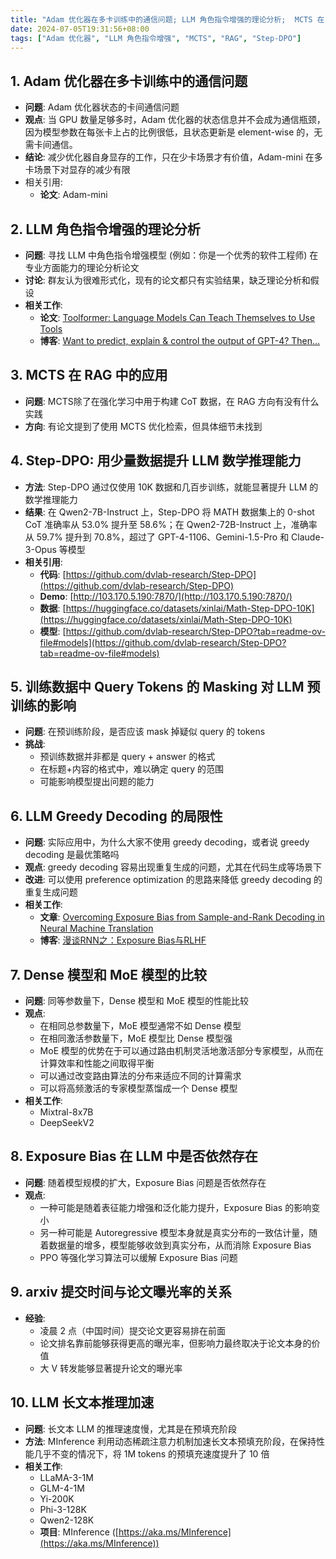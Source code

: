 ```yaml
---
title: "Adam 优化器在多卡训练中的通信问题; LLM 角色指令增强的理论分析;  MCTS 在 RAG 中的应用"
date: 2024-07-05T19:31:56+08:00
tags: ["Adam 优化器", "LLM 角色指令增强", "MCTS", "RAG", "Step-DPO"]
---
```



## 1. Adam 优化器在多卡训练中的通信问题
* **问题**: Adam 优化器状态的卡间通信问题
* **观点**: 当 GPU 数量足够多时，Adam 优化器的状态信息并不会成为通信瓶颈，因为模型参数在每张卡上占的比例很低，且状态更新是 element-wise 的，无需卡间通信。 
* **结论**: 减少优化器自身显存的工作，只在少卡场景才有价值，Adam-mini 在多卡场景下对显存的减少有限
* 相关引用:
  * **论文**: Adam-mini

## 2. LLM 角色指令增强的理论分析
* **问题**:  寻找 LLM 中角色指令增强模型 (例如：你是一个优秀的软件工程师)  在专业方面能力的理论分析论文
* **讨论**: 群友认为很难形式化，现有的论文都只有实验结果，缺乏理论分析和假设
* **相关工作**:
    * **论文**: [Toolformer: Language Models Can Teach Themselves to Use Tools](https://arxiv.org/pdf/2305.16367)
    * **博客**: [Want to predict, explain & control the output of GPT-4? Then...](https://www.lesswrong.com/posts/G3tuxF4X5R5BY7fut/want-to-predict-explain-control-the-output-of-gpt-4-then)  

## 3. MCTS 在 RAG 中的应用
* **问题**:  MCTS除了在强化学习中用于构建 CoT 数据，在 RAG 方向有没有什么实践
* **方向**: 有论文提到了使用 MCTS 优化检索，但具体细节未找到


## 4. Step-DPO: 用少量数据提升 LLM 数学推理能力
* **方法**: Step-DPO 通过仅使用 10K 数据和几百步训练，就能显著提升 LLM 的数学推理能力
* **结果**: 在 Qwen2-7B-Instruct 上，Step-DPO 将 MATH 数据集上的 0-shot CoT 准确率从 53.0% 提升至 58.6%；在 Qwen2-72B-Instruct 上，准确率从 59.7% 提升到 70.8%，超过了 GPT-4-1106、Gemini-1.5-Pro 和 Claude-3-Opus 等模型
*  **相关引用**:
    * **代码**: [https://github.com/dvlab-research/Step-DPO](https://github.com/dvlab-research/Step-DPO)
    * **Demo**: [http://103.170.5.190:7870/](http://103.170.5.190:7870/)
    * **数据**: [https://huggingface.co/datasets/xinlai/Math-Step-DPO-10K](https://huggingface.co/datasets/xinlai/Math-Step-DPO-10K)
    * **模型**: [https://github.com/dvlab-research/Step-DPO?tab=readme-ov-file#models](https://github.com/dvlab-research/Step-DPO?tab=readme-ov-file#models)

## 5.  训练数据中 Query Tokens 的 Masking 对 LLM 预训练的影响
* **问题**: 在预训练阶段，是否应该 mask 掉疑似 query 的 tokens
* **挑战**: 
    * 预训练数据并非都是 query + answer 的格式
    * 在标题+内容的格式中，难以确定 query 的范围
    * 可能影响模型提出问题的能力

## 6. LLM Greedy Decoding 的局限性
* **问题**:  实际应用中，为什么大家不使用 greedy decoding，或者说 greedy decoding 是最优策略吗
* **观点**:  greedy decoding 容易出现重复生成的问题，尤其在代码生成等场景下
* **改进**: 可以使用 preference optimization 的思路来降低 greedy decoding 的重复生成问题
* **相关工作**: 
  * **文章**:  [Overcoming Exposure Bias from Sample-and-Rank Decoding in Neural Machine Translation](https://arxiv.org/pdf/2306.03350)
  * **博客**:  [漫谈RNN之：Exposure Bias与RLHF](https://kexue.fm/archives/8128)


## 7.  Dense 模型和 MoE 模型的比较
* **问题**: 同等参数量下，Dense 模型和 MoE 模型的性能比较
* **观点**: 
    * 在相同总参数量下，MoE 模型通常不如 Dense 模型
    * 在相同激活参数量下，MoE 模型比 Dense 模型强
    * MoE 模型的优势在于可以通过路由机制灵活地激活部分专家模型，从而在计算效率和性能之间取得平衡
    * 可以通过改变路由算法的分布来适应不同的计算需求
    * 可以将高频激活的专家模型蒸馏成一个 Dense 模型
* **相关工作**: 
    * Mixtral-8x7B
    * DeepSeekV2 


## 8.  Exposure Bias 在 LLM 中是否依然存在
*  **问题**:  随着模型规模的扩大，Exposure Bias 问题是否依然存在
* **观点**: 
    *  一种可能是随着表征能力增强和泛化能力提升，Exposure Bias 的影响变小
    *  另一种可能是 Autoregressive 模型本身就是真实分布的一致估计量，随着数据量的增多，模型能够收敛到真实分布，从而消除 Exposure Bias
    *  PPO 等强化学习算法可以缓解 Exposure Bias 问题


## 9. arxiv 提交时间与论文曝光率的关系
* **经验**: 
    * 凌晨 2 点（中国时间）提交论文更容易排在前面
    * 论文排名靠前能够获得更高的曝光率，但影响力最终取决于论文本身的价值
    *  大 V 转发能够显著提升论文的曝光率


## 10. LLM 长文本推理加速
* **问题**: 长文本 LLM 的推理速度慢，尤其是在预填充阶段
* **方法**: MInference 利用动态稀疏注意力机制加速长文本预填充阶段，在保持性能几乎不变的情况下，将 1M tokens 的预填充速度提升了 10 倍
* **相关工作**:
    * LLaMA-3-1M
    * GLM-4-1M
    * Yi-200K
    * Phi-3-128K
    * Qwen2-128K
    * **项目**: MInference ([https://aka.ms/MInference](https://aka.ms/MInference)) 